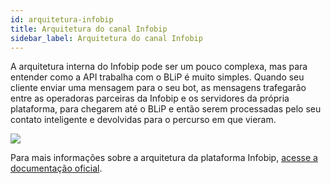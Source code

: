 ```yaml
---
id: arquitetura-infobip
title: Arquitetura do canal Infobip
sidebar_label: Arquitetura do canal Infobip
---
```


A arquitetura interna do Infobip pode ser um pouco complexa, mas para entender como a API trabalha com o BLiP é muito simples. Quando seu cliente enviar uma mensagem para o seu bot, as mensagens trafegarão entre as operadoras parceiras da Infobip e os servidores da própria plataforma, para chegarem até o BLiP e então serem processadas pelo seu contato inteligente e devolvidas para o percurso em que vieram.

![](/img/channels/infobip/arquitetura-infobip-1.png)<br>

Para mais informações sobre a arquitetura da plataforma Infobip, [acesse a documentação oficial](https://www.infobip.com/pt/plataforma).


<!-- Rating frame -->
<script type="text/javascript" src="/scripts/rating.js"></script>